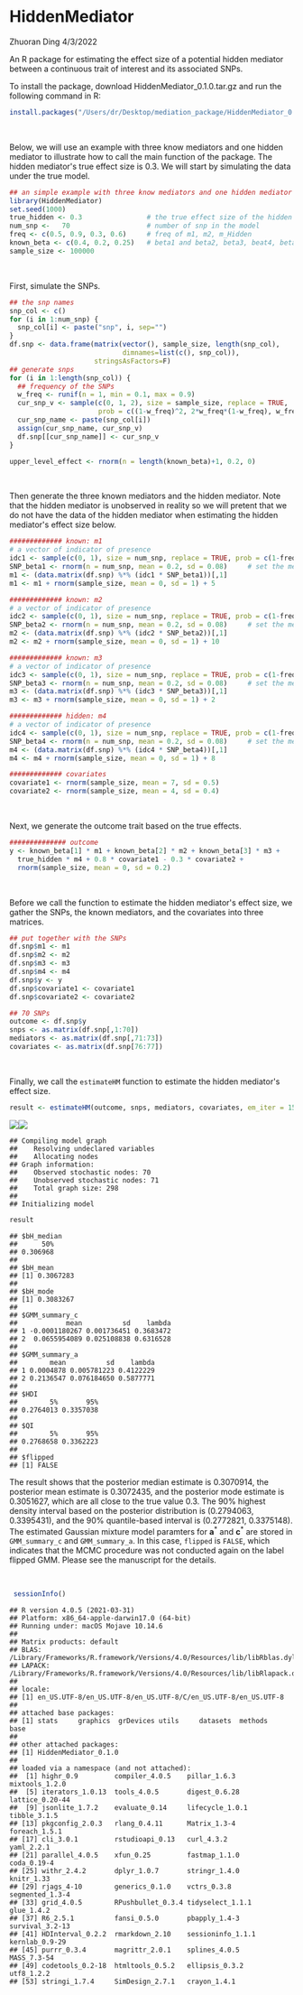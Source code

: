 HiddenMediator
================
Zhuoran Ding
4/3/2022

An R package for estimating the effect size of a potential hidden mediator between a continuous trait of interest and its associated SNPs.

To install the package, download HiddenMediator\_0.1.0.tar.gz and run the following command in R:

``` r
install.packages("/Users/dr/Desktop/mediation_package/HiddenMediator_0.1.0.tar.gz", repos = NULL, type = "source")
```

<br/>

Below, we will use an example with three know mediators and one hidden mediator to illustrate how to call the main function of the package. The hidden mediator's true effect size is 0.3. We will start by simulating the data under the true model.

``` r
## an simple example with three know mediators and one hidden mediator
library(HiddenMediator)
set.seed(1000)
true_hidden <- 0.3                # the true effect size of the hidden mediator
num_snp <-   70                   # number of snp in the model
freq <- c(0.5, 0.9, 0.3, 0.6)     # freq of m1, m2, m_Hidden
known_beta <- c(0.4, 0.2, 0.25)   # beta1 and beta2, beta3, beat4, beta5
sample_size <- 100000
```

<br/>

First, simulate the SNPs.

``` r
## the snp names
snp_col <- c()
for (i in 1:num_snp) {
  snp_col[i] <- paste("snp", i, sep="")
}
df.snp <- data.frame(matrix(vector(), sample_size, length(snp_col),
                            dimnames=list(c(), snp_col)),
                     stringsAsFactors=F)
## generate snps
for (i in 1:length(snp_col)) {
  ## frequency of the SNPs
  w_freq <- runif(n = 1, min = 0.1, max = 0.9)
  cur_snp_v <- sample(c(0, 1, 2), size = sample_size, replace = TRUE,
                      prob = c((1-w_freq)^2, 2*w_freq*(1-w_freq), w_freq^2))
  cur_snp_name <- paste(snp_col[i])
  assign(cur_snp_name, cur_snp_v)
  df.snp[[cur_snp_name]] <- cur_snp_v
}

upper_level_effect <- rnorm(n = length(known_beta)+1, 0.2, 0)
```

<br/>

Then generate the three known mediators and the hidden mediator. Note that the hidden mediator is unobserved in reality so we will pretent that we do not have the data of the hidden mediator when estimating the hidden mediator's effect size below.

``` r
############# known: m1
# a vector of indicator of presence
idc1 <- sample(c(0, 1), size = num_snp, replace = TRUE, prob = c(1-freq[1], freq[1]))
SNP_beta1 <- rnorm(n = num_snp, mean = 0.2, sd = 0.08)     # set the mean SNP effect to 0.2
m1 <- (data.matrix(df.snp) %*% (idc1 * SNP_beta1))[,1]
m1 <- m1 + rnorm(sample_size, mean = 0, sd = 1) + 5

############# known: m2
# a vector of indicator of presence
idc2 <- sample(c(0, 1), size = num_snp, replace = TRUE, prob = c(1-freq[2], freq[2]))
SNP_beta2 <- rnorm(n = num_snp, mean = 0.2, sd = 0.08)     # set the mean SNP effect to 0.2
m2 <- (data.matrix(df.snp) %*% (idc2 * SNP_beta2))[,1]
m2 <- m2 + rnorm(sample_size, mean = 0, sd = 1) + 10

############# known: m3
# a vector of indicator of presence
idc3 <- sample(c(0, 1), size = num_snp, replace = TRUE, prob = c(1-freq[3], freq[3]))
SNP_beta3 <- rnorm(n = num_snp, mean = 0.2, sd = 0.08)     # set the mean SNP effect to 0.2
m3 <- (data.matrix(df.snp) %*% (idc3 * SNP_beta3))[,1]
m3 <- m3 + rnorm(sample_size, mean = 0, sd = 1) + 2

############# hidden: m4
# a vector of indicator of presence
idc4 <- sample(c(0, 1), size = num_snp, replace = TRUE, prob = c(1-freq[4], freq[4]))
SNP_beta4 <- rnorm(n = num_snp, mean = 0.2, sd = 0.08)     # set the mean SNP effect to 0.2
m4 <- (data.matrix(df.snp) %*% (idc4 * SNP_beta4))[,1]
m4 <- m4 + rnorm(sample_size, mean = 0, sd = 1) + 8

############# covariates
covariate1 <- rnorm(sample_size, mean = 7, sd = 0.5)
covariate2 <- rnorm(sample_size, mean = 4, sd = 0.4)
```

<br/>

Next, we generate the outcome trait based on the true effects.

``` r
############## outcome
y <- known_beta[1] * m1 + known_beta[2] * m2 + known_beta[3] * m3 +
  true_hidden * m4 + 0.8 * covariate1 - 0.3 * covariate2 +
  rnorm(sample_size, mean = 0, sd = 0.2)
```

<br/>

Before we call the function to estimate the hidden mediator's effect size, we gather the SNPs, the known mediators, and the covariates into three matrices.

``` r
## put together with the SNPs
df.snp$m1 <- m1
df.snp$m2 <- m2
df.snp$m3 <- m3
df.snp$m4 <- m4
df.snp$y <- y
df.snp$covariate1 <- covariate1
df.snp$covariate2 <- covariate2

## 70 SNPs
outcome <- df.snp$y
snps <- as.matrix(df.snp[,1:70])
mediators <- as.matrix(df.snp[,71:73])
covariates <- as.matrix(df.snp[76:77])
```

<br/>

Finally, we call the `estimateHM` function to estimate the hidden mediator's effect size.

``` r
result <- estimateHM(outcome, snps, mediators, covariates, em_iter = 15, c = 10000, burn = 1000, remove_outliers = FALSE)
```

![](example_files/figure-markdown_github/unnamed-chunk-7-1.png)![](example_files/figure-markdown_github/unnamed-chunk-7-2.png)

    ## Compiling model graph
    ##    Resolving undeclared variables
    ##    Allocating nodes
    ## Graph information:
    ##    Observed stochastic nodes: 70
    ##    Unobserved stochastic nodes: 71
    ##    Total graph size: 298
    ## 
    ## Initializing model

``` r
result
```

    ## $bH_median
    ##      50% 
    ## 0.306968 
    ## 
    ## $bH_mean
    ## [1] 0.3067283
    ## 
    ## $bH_mode
    ## [1] 0.3083267
    ## 
    ## $GMM_summary_c
    ##            mean          sd    lambda
    ## 1 -0.0001180267 0.001736451 0.3683472
    ## 2  0.0655954089 0.025108838 0.6316528
    ## 
    ## $GMM_summary_a
    ##        mean          sd    lambda
    ## 1 0.0004878 0.005781223 0.4122229
    ## 2 0.2136547 0.076184650 0.5877771
    ## 
    ## $HDI
    ##        5%       95% 
    ## 0.2764013 0.3357038 
    ## 
    ## $QI
    ##        5%       95% 
    ## 0.2768658 0.3362223 
    ## 
    ## $flipped
    ## [1] FALSE

The result shows that the posterior median estimate is 0.3070914, the posterior mean estimate is 0.3072435, and the posterior mode estimate is 0.3051627, which are all close to the true value 0.3. The 90% highest density interval based on the posterior distribution is (0.2794063, 0.3395431), and the 90% quantile-based interval is (0.2772821, 0.3375148). The estimated Gaussian mixture model paramters for **a**<sup>\*</sup> and **c**<sup>\*</sup> are stored in `GMM_summary_c` and `GMM_summary_a`. In this case, `flipped` is `FALSE`, which indicates that the MCMC procedure was not conducted again on the label flipped GMM. Please see the manuscript for the details.

<br/>

``` r
 sessionInfo()
```

    ## R version 4.0.5 (2021-03-31)
    ## Platform: x86_64-apple-darwin17.0 (64-bit)
    ## Running under: macOS Mojave 10.14.6
    ## 
    ## Matrix products: default
    ## BLAS:   /Library/Frameworks/R.framework/Versions/4.0/Resources/lib/libRblas.dylib
    ## LAPACK: /Library/Frameworks/R.framework/Versions/4.0/Resources/lib/libRlapack.dylib
    ## 
    ## locale:
    ## [1] en_US.UTF-8/en_US.UTF-8/en_US.UTF-8/C/en_US.UTF-8/en_US.UTF-8
    ## 
    ## attached base packages:
    ## [1] stats     graphics  grDevices utils     datasets  methods   base     
    ## 
    ## other attached packages:
    ## [1] HiddenMediator_0.1.0
    ## 
    ## loaded via a namespace (and not attached):
    ##  [1] highr_0.9         compiler_4.0.5    pillar_1.6.3      mixtools_1.2.0   
    ##  [5] iterators_1.0.13  tools_4.0.5       digest_0.6.28     lattice_0.20-44  
    ##  [9] jsonlite_1.7.2    evaluate_0.14     lifecycle_1.0.1   tibble_3.1.5     
    ## [13] pkgconfig_2.0.3   rlang_0.4.11      Matrix_1.3-4      foreach_1.5.1    
    ## [17] cli_3.0.1         rstudioapi_0.13   curl_4.3.2        yaml_2.2.1       
    ## [21] parallel_4.0.5    xfun_0.25         fastmap_1.1.0     coda_0.19-4      
    ## [25] withr_2.4.2       dplyr_1.0.7       stringr_1.4.0     knitr_1.33       
    ## [29] rjags_4-10        generics_0.1.0    vctrs_0.3.8       segmented_1.3-4  
    ## [33] grid_4.0.5        RPushbullet_0.3.4 tidyselect_1.1.1  glue_1.4.2       
    ## [37] R6_2.5.1          fansi_0.5.0       pbapply_1.4-3     survival_3.2-13  
    ## [41] HDInterval_0.2.2  rmarkdown_2.10    sessioninfo_1.1.1 kernlab_0.9-29   
    ## [45] purrr_0.3.4       magrittr_2.0.1    splines_4.0.5     MASS_7.3-54      
    ## [49] codetools_0.2-18  htmltools_0.5.2   ellipsis_0.3.2    utf8_1.2.2       
    ## [53] stringi_1.7.4     SimDesign_2.7.1   crayon_1.4.1
